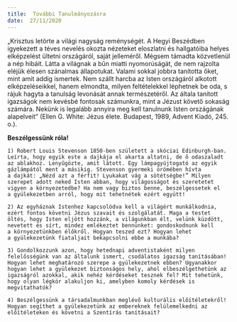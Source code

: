 ```yaml
---
title:  További Tanulmányozásra
date:  27/11/2020
---
```


„Krisztus letörte a világi nagyság reménységét. A Hegyi Beszédben igyekezett a téves nevelés okozta nézeteket eloszlatni és hallgatóiba helyes elképzelést ültetni országáról, saját jelleméről. Mégsem támadta közvetlenül a nép hibáit. Látta a világnak a bűn miatti nyomorúságát, de nem rajzolta eléjük élesen szánalmas állapotukat. Valami sokkal jobbra tanította őket, mint amit addig ismertek. Nem szállt harcba az Isten országáról alkotott elképzeléseikkel, hanem elmondta, milyen feltételekkel léphetnek be oda, s rájuk hagyta a tanulság levonását annak természetéről. Az általa tanított igazságok nem kevésbé fontosak számunkra, mint a Jézust követő sokaság számára. Nekünk is legalább annyira meg kell tanulnunk Isten országának alapelveit” (Ellen G. White: Jézus élete. Budapest, 1989, Advent Kiadó, 245. o.).

**Beszélgessünk róla!**

`1) Robert Louis Stevenson 1850-ben született a skóciai Edinburgh-ban. Leírta, hogy egyik este a dajkája el akarta altatni, de ő odaszaladt az ablakhoz. Lenyűgözte, amit látott. Egy lámpagyújtogató az egyik gázlámpától ment a másikig. Stevenson gyermeki örömében hívta a dajkát: „Nézd azt a férfit! Lyukakat vág a sötétségbe!” Milyen szerepet adott neked Isten abban, hogy világosságot és szeretetet vigyen a környezetedbe? Ha nem vagy biztos benne, beszélgessetek el a gyülekezetben arról, hogy mit tehetnétek ezért együtt!`

`2) Az egyháznak Istenhez kapcsolódva kell a világért munkálkodnia, ezért fontos követni Jézus szavait és szolgálatát. Maga a testet öltés, hogy Isten eljött hozzánk, a világunkban élt, velünk küzdött, nevetett és sírt, mindez emlékeztet bennünket: gondoskodnunk kell a környezetünkben élőkről. Hogyan teszed ezt? Hogyan lehet a gyülekezetünk fiataljait bekapcsolni ebbe a munkába?`

`3) Gondolkozzunk azon, hogy hetednapi adventistaként milyen felelősségünk van az általunk ismert, csodálatos igazság tanításában! Hogyan lehet meghatározó szerepe a gyülekezetnek ebben? Ugyanakkor hogyan lehet a gyülekezet biztonságos hely, ahol elbeszélgethetünk az igazságról azokkal, akik nehéz kérdéseket tesznek fel? Mit tehetünk, hogy olyan légkör alakuljon ki, amelyben komoly kérdések is megvitathatók?`

`4) Beszélgessünk a társadalmunkban meglévő kulturális előítéletekről! Hogyan segíthet a gyülekezetünk az embereknek felülemelkedni az előítéleteken és követni a Szentírás tanításait?`

 